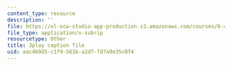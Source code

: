 ```yaml
---
content_type: resource
description: ''
file: https://ol-ocw-studio-app-production.s3.amazonaws.com/courses/6-450-principles-of-digital-communications-i-fall-2006/aac4b9d5c1f9561ba2d7fd7a9e35c0f4_zJ56b-aErN4.vtt
file_type: application/x-subrip
resourcetype: Other
title: 3play caption file
uid: aac4b9d5-c1f9-561b-a2d7-fd7a9e35c0f4
---
```

